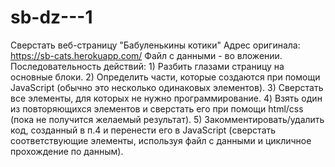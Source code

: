 # sb-dz---1
Сверстать веб-страницу "Бабуленькины котики" Адрес оригинала:  https://sb-cats.herokuapp.com/ Файл с данными - во вложении.  Последовательность действий: 1) Разбить глазами страницу на основные блоки. 2) Определить части, которые создаются при помощи JavaScript (обычно это несколько одинаковых элементов). 3) Сверстать все элементы, для которых не нужно программирование. 4) Взять один из повторяющихся элементов и сверстать его при помощи html/css (пока не получится желаемый результат). 5) Закомментировать/удалить код, созданный в п.4 и перенести его в JavaScript (сверстать соответствующие элементы, используя файл с данными и цикличное прохождение по данным).
